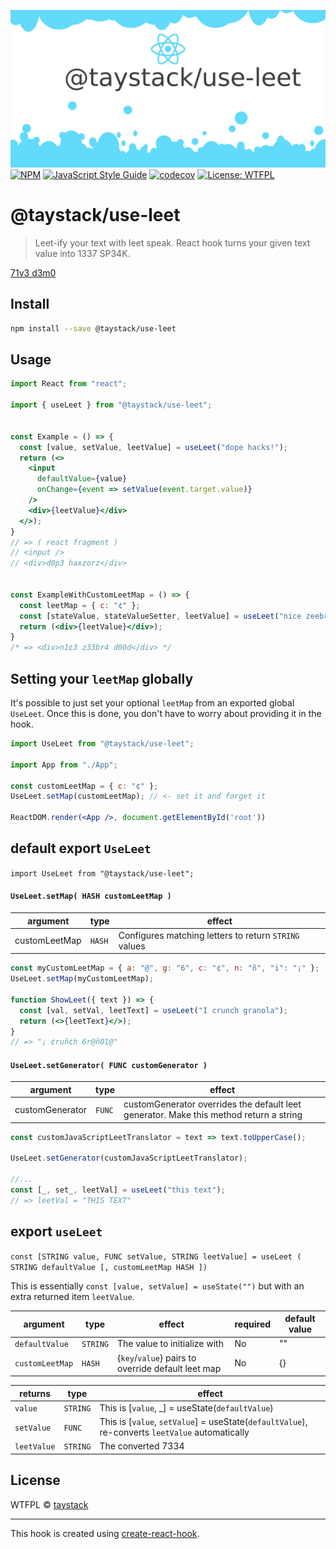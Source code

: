 ![UseLeet](https://github.com/taystack/use-leet/blob/master/logo.png?raw=true)
[![NPM](https://img.shields.io/npm/v/@taystack/use-leet.svg)](https://www.npmjs.com/package/@taystack/use-leet) [![JavaScript Style Guide](https://img.shields.io/badge/code_style-standard-brightgreen.svg)](https://standardjs.com) [![codecov](https://codecov.io/gh/taystack/use-leet/branch/master/graph/badge.svg)](https://codecov.io/gh/taystack/use-leet) [![License: WTFPL](https://img.shields.io/badge/License-WTFPL-brightgreen.svg)](http://www.wtfpl.net/about/) 

# @taystack/use-leet

> Leet-ify your text with leet speak. React hook turns your given text value into 1337 SP34K.

[71v3 d3m0](https://taystack.github.io/use-leet/index.html)

## Install

```bash
npm install --save @taystack/use-leet
```

## Usage

```jsx
import React from "react";

import { useLeet } from "@taystack/use-leet";


const Example = () => {
  const [value, setValue, leetValue] = useLeet("dope hacks!");
  return (<>
    <input
      defaultValue={value}
      onChange={event => setValue(event.target.value)}
    />
    <div>{leetValue}</div>
  </>);
}
// => ( react fragment )
// <input />
// <div>d0p3 haxzorz</div>


const ExampleWithCustomLeetMap = () => {
  const leetMap = { c: "¢" };
  const [stateValue, stateValueSetter, leetValue] = useLeet("nice zeebra dude", leetMap);
  return (<div>{leetValue}</div>);
}
/* => <div>n1¢3 z33br4 d00d</div> */
```

## Setting your `leetMap` globally

It's possible to just set your optional `leetMap` from an exported global `UseLeet`. Once this is done, you don't have to worry about providing it in the hook.

```jsx
import UseLeet from "@taystack/use-leet";

import App from "./App";

const customLeetMap = { c: "¢" };
UseLeet.setMap(customLeetMap); // <- set it and forget it

ReactDOM.render(<App />, document.getElementById('root'))
```

## default export `UseLeet`

`import UseLeet from "@taystack/use-leet";`

#### `UseLeet.setMap( HASH customLeetMap )`

| argument | type | effect |
|---|---|---|
|customLeetMap|`HASH`|Configures matching letters to return `STRING` values|

```jsx
const myCustomLeetMap = { a: "@", g: "6", c: "¢", n: "ñ", "i": "¡" };
UseLeet.setMap(myCustomLeetMap);

function ShowLeet({ text }) => {
  const [val, setVal, leetText] = useLeet("I crunch granola");
  return (<>{leetText}</>);
}
// => "¡ ¢ruñ¢h 6r@ñ01@"
```

#### `UseLeet.setGenerator( FUNC customGenerator )`
| argument | type | effect |
|---|---|---|
|customGenerator|`FUNC`|customGenerator overrides the default leet generator. Make this method return a string|

```jsx
const customJavaScriptLeetTranslator = text => text.toUpperCase();

UseLeet.setGenerator(customJavaScriptLeetTranslator);

//...
const [_, set_, leetVal] = useLeet("this text");
// => leetVal = "THIS TEXT"
```


## export `useLeet`

`const [STRING value, FUNC setValue, STRING leetValue] = useLeet ( STRING defaultValue [, customLeetMap HASH ])`

This is essentially `const [value, setValue] = useState("")` but with an extra returned item `leetValue`.

| argument |  type | effect | required | default value |
|---|---|---|---|---|
| `defaultValue` | `STRING`| The value to initialize with | No | "" |
| `customLeetMap` | `HASH` | {`key`/`value`} pairs to override default leet map | No | {} |


| returns | type | effect |
|---|---|---|
| `value` | `STRING`| This is [`value`, _] = useState(`defaultValue`) |
| `setValue` | `FUNC` | This is [`value`, `setValue`] = useState(`defaultValue`), re-converts `leetValue` automatically |
| `leetValue` | `STRING` | The converted 7334 |



## License

WTFPL © [taystack](https://github.com/taystack)

---

This hook is created using [create-react-hook](https://github.com/hermanya/create-react-hook).
